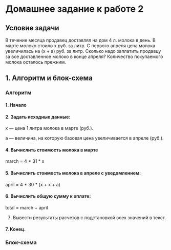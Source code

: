 # Домашнее задание к работе 2
## Условие задачи
В течение месяца продавец доставлял на дом 4 л. молока в день. В марте молоко стоило x руб. за литр. С первого апреля цена молока увеличилась на (x + a) руб. за литр. Сколько надо заплатить продавцу за все доставленное молоко в конце апреля? Количество покупаемого молока осталось прежним.
## 1. Алгоритм и блок-схема
### Алгоритм
#### 1. Начало
#### 2. Задать исходные данные:                                                                                                                                                                                                            
   x — цена 1 литра молока в марте (руб.).

   a — величина, на которую базовая цена увеличивается в апреле (руб.).
 
#### 4. Вычислить стоимость молока в марте
 
   march = 4 * 31 * x

#### 5. Вычислить стоимость молока в апреле с уведомлением:

   april = 4 * 30 * (x + x + a)

#### 6. Вычислить общую сумму к оплате:

   total = march + april

7. Вывести результаты расчетов с подстановкой всех значений в текст.
#### 7. Конец.
### Блок-схема
